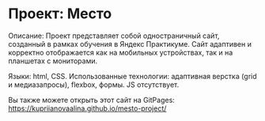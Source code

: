 # Проект: Место

Описание: Проект представляет собой одностраничный сайт, созданный в рамках обучения в Яндекс Практикуме. Сайт адаптивен и корректно отображается как на мобильных устройствах, так и на планшетах с мониторами.

Языки: html, CSS. 
Использованные технологии: адаптивная верстка (grid и медиазапросы), flexbox, формы. JS отсутствует.

Вы также можете открыть этот сайт на GitPages: https://kupriianovaalina.github.io/mesto-project/

